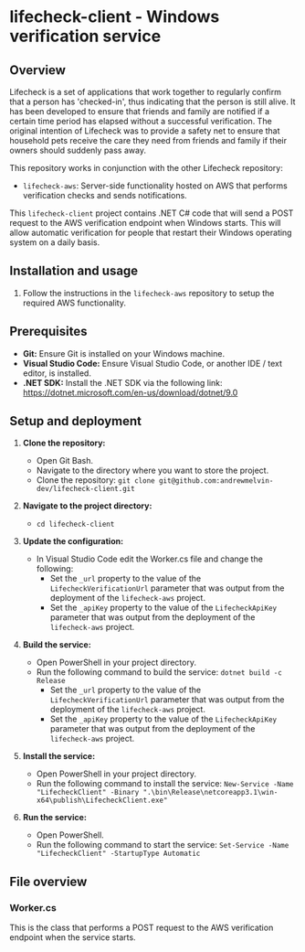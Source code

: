 # lifecheck-client - Windows verification service

## Overview

Lifecheck is a set of applications that work together to regularly confirm that a person has 'checked-in', thus indicating that the person is still alive. It has been developed to ensure that friends and family are notified if a certain time period has elapsed without a successful verification. The original intention of Lifecheck was to provide a safety net to ensure that household pets receive the care they need from friends and family if their owners should suddenly pass away.

This repository works in conjunction with the other Lifecheck repository:
* `lifecheck-aws`: Server-side functionality hosted on AWS that performs verification checks and sends notifications.

This `lifecheck-client` project contains .NET C# code that will send a POST request to the AWS verification endpoint when Windows starts. This will allow automatic verification for people that restart their Windows operating system on a daily basis.

## Installation and usage

1. Follow the instructions in the `lifecheck-aws` repository to setup the required AWS functionality.

## Prerequisites

* **Git:** Ensure Git is installed on your Windows machine.
* **Visual Studio Code:** Ensure Visual Studio Code, or another IDE / text editor, is installed.
* **.NET SDK:** Install the .NET SDK via the following link: https://dotnet.microsoft.com/en-us/download/dotnet/9.0

## Setup and deployment

1. **Clone the repository:**
   * Open Git Bash.
   * Navigate to the directory where you want to store the project.
   * Clone the repository: `git clone git@github.com:andrewmelvin-dev/lifecheck-client.git`

2. **Navigate to the project directory:**
   * `cd lifecheck-client`

3. **Update the configuration:**
   * In Visual Studio Code edit the Worker.cs file and change the following:
      * Set the `_url` property to the value of the `LifecheckVerificationUrl` parameter that was output from the deployment of the `lifecheck-aws` project.
      * Set the `_apiKey` property to the value of the `LifecheckApiKey` parameter that was output from the deployment of the `lifecheck-aws` project.

4. **Build the service:**
   * Open PowerShell in your project directory.
   * Run the following command to build the service: `dotnet build -c Release`
      * Set the `_url` property to the value of the `LifecheckVerificationUrl` parameter that was output from the deployment of the `lifecheck-aws` project.
      * Set the `_apiKey` property to the value of the `LifecheckApiKey` parameter that was output from the deployment of the `lifecheck-aws` project.

5. **Install the service:**
   * Open PowerShell in your project directory.
   * Run the following command to install the service: `New-Service -Name "LifecheckClient" -Binary ".\bin\Release\netcoreapp3.1\win-x64\publish\LifecheckClient.exe"`

6. **Run the service:**
   * Open PowerShell.
   * Run the following command to start the service: `Set-Service -Name "LifecheckClient" -StartupType Automatic`

## File overview ##

### Worker.cs ###

This is the class that performs a POST request to the AWS verification endpoint when the service starts.
